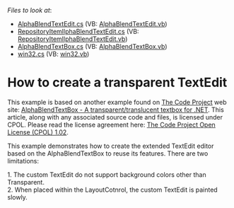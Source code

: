 <!-- default file list -->
*Files to look at*:

* [AlphaBlendTextEdit.cs](./CS/TransparentEditorExample/AlphaBlendTextEdit/AlphaBlendTextEdit.cs) (VB: [AlphaBlendTextEdit.vb](./VB/TransparentEditorExample/AlphaBlendTextEdit/AlphaBlendTextEdit.vb))
* [RepositoryItemIlphaBlendTextEdit.cs](./CS/TransparentEditorExample/AlphaBlendTextEdit/RepositoryItemIlphaBlendTextEdit.cs) (VB: [RepositoryItemIlphaBlendTextEdit.vb](./VB/TransparentEditorExample/AlphaBlendTextEdit/RepositoryItemIlphaBlendTextEdit.vb))
* [AlphaBlendTextBox.cs](./CS/TransparentEditorExample/ZBobb/AlphaBlendTextBox.cs) (VB: [AlphaBlendTextBox.vb](./VB/TransparentEditorExample/ZBobb/AlphaBlendTextBox.vb))
* [win32.cs](./CS/TransparentEditorExample/ZBobb/win32.cs) (VB: [win32.vb](./VB/TransparentEditorExample/ZBobb/win32.vb))
<!-- default file list end -->
# How to create a transparent TextEdit


<p>This example is based on another example found on <a href="www.codeproject.com"><u>The Code Project</u></a> web site: <a href="http://www.codeproject.com/KB/edit/alphablendtextbox.aspx"><u>AlphaBlendTextBox - A transparent/translucent textbox for .NET</u></a>.  This article, along with any associated source code and files, is licensed under CPOL. Please read the license agreement here: <a href="http://www.codeproject.com/info/cpol10.aspx"><u>The Code Project Open License (CPOL) 1.02</u></a>. </p><p>This example demonstrates how to create the extended TextEdit editor based on the AlphaBlendTextBox to reuse its features. There are two limitations:</p><p>1. The custom TextEdit do not support background colors other than Transparent.<br />
2. When placed within the LayoutCotnrol, the custom TextEdit is painted slowly. </p>

<br/>


